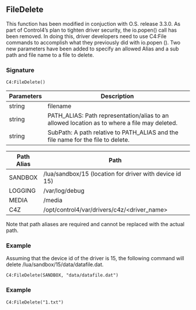 ## FileDelete
This function has been modified in conjuction with O.S. release 3.3.0.  As part of Control4’s plan to tighten driver security, the io.popen() call has been removed. In doing this, driver developers need to use C4:File commands to accomplish what they previously did with io.popen (). Two new parameters have been added to specify an allowed Alias and a sub path and file name to a file to delete. 


### Signature

`C4:FileDelete()`


| Parameters | Description |
| --- | --- |
| string| filename |
| string | PATH\_ALIAS: Path representation/alias to an allowed location as to where a file may deleted. |
| string | SubPath: A path relative to PATH\_ALIAS and the file name for the file to delete. |


| Path Alias | Path |
| --- | --- |
| SANDBOX | /lua/sandbox/15  (location for driver with device id 15) |
| LOGGING | /var/log/debug |
| MEDIA | /media |
| C4Z |  /opt/control4/var/drivers/c4z/\<driver\_name\>  |

Note that path aliases are required and cannot be replaced with the actual path. 


### Example

Assuming that the device id of the driver is 15, the following command will delete /lua/sandbox/15/data/datafile.dat. 

`C4:FileDelete(SANDBOX, "data/datafile.dat")`



### Example

`C4:FileDelete("1.txt")`
